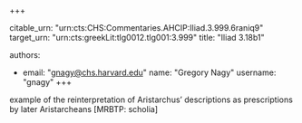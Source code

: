 +++


citable_urn: "urn:cts:CHS:Commentaries.AHCIP:Iliad.3.999.6raniq9"
target_urn: "urn:cts:greekLit:tlg0012.tlg001:3.999"
title: "Iliad 3.18b1"

authors:
- email: "gnagy@chs.harvard.edu"
  name: "Gregory Nagy"
  username: "gnagy"
+++

<p>example of the reinterpretation of Aristarchus’ descriptions as prescriptions by later Aristarcheans [MRBTP: scholia]</p>